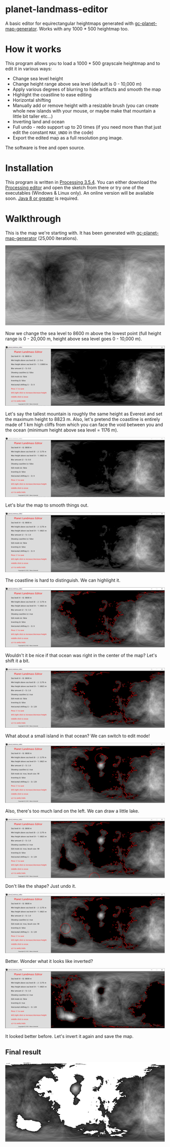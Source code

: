 # planet-landmass-editor
A basic editor for equirectangular heightmaps generated with [gc-planet-map-generator](https://github.com/amerotz/gc-planet-map-generator). Works with any 1000 * 500 heightmap too.

# How it works
This program allows you to load a 1000 * 500 grayscale heightmap and to edit it in various ways:
* Change sea level height
* Change height range above sea level (default is 0 - 10,000 m)
* Apply various degrees of blurring to hide artifacts and smooth the map
* Highlight the coastline to ease editing
* Horizontal shifting
* Manually add or remove height with a resizable brush (you can create whole new islands with your mouse, or maybe make that mountain a little bit taller etc...)
* Inverting land and ocean
* Full undo - redo support up to 20 times (if you need more than that just edit the constant `MAX_UNDO` in the code)
* Export the edited map as a full resolution png image.

The software is free and open source.

# Installation
This program is written in [Processing 3.5.4](https://www.processing.org/). You can either download the [Processing editor](https://www.processing.org/download/) and open the sketch from there or try one of the executables (Windows & Linux only). An online version will be available soon. [Java 8 or greater](https://java.com/download/) is required.

# Walkthrough
This is the map we're starting with. It has been generated with [gc-planet-map-generator](https://github.com/amerotz/gc-planet-map-generator) (25,000 iterations).

![25,000 iterations](/images/25000%20iterations.png)

Now we change the sea level to 8600 m above the lowest point (full height range is 0 - 20,000 m, height above sea level goes 0 - 10,000 m).

![Sea Level](/images/sea%20level.PNG)

Let's say the tallest mountain is roughly the same height as Everest and set the maximum height to 8823 m. Also, let's pretend the coastline is entirely made of 1 km high cliffs from which you can face the void between you and the ocean (minimum height above sea level = 1176 m).

![Height range](/images/height%20range.PNG)

Let's blur the map to smooth things out.

![Blur](/images/blur.PNG)

The coastline is hard to distinguish. We can highlight it.

![Coastline highlighting](/images/coastline.PNG)

Wouldn't it be nice if that ocean was right in the center of the map? Let's shift it a bit.

![Shifting](/images/shifting.PNG)

What about a small island in that ocean? We can switch to edit mode!

![Editing 1](/images/edit.PNG)

Also, there's too much land on the left. We can draw a little lake.

![Editing 2](/images/edit2.PNG)

Don't like the shape? Just undo it.

![Undo](/images/undo.PNG)

Better. Wonder what it looks like inverted?

![Inverted](/images/inverted.PNG)

It looked better before. Let's invert it again and save the map.

## Final result

![Final result](/images/final.png)
